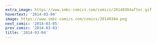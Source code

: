 ```yaml
---
extra_image: https://www.smbc-comics.com/comics/20140304after.gif
hovertext: '2014-03-04'
image: https://www.smbc-comics.com/comics/20140304.png
next_comic: '2014-03-05'
prev_comic: '2014-03-03'
title: '2014-03-04'
---
```


